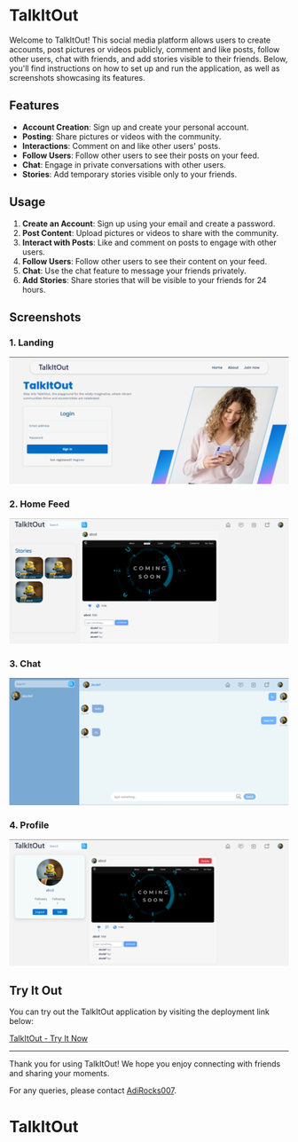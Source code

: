 
# TalkItOut

Welcome to TalkItOut! This social media platform allows users to create accounts, post pictures or videos publicly, comment and like posts, follow other users, chat with friends, and add stories visible to their friends. Below, you'll find instructions on how to set up and run the application, as well as screenshots showcasing its features.

## Features

- **Account Creation**: Sign up and create your personal account.
- **Posting**: Share pictures or videos with the community.
- **Interactions**: Comment on and like other users' posts.
- **Follow Users**: Follow other users to see their posts on your feed.
- **Chat**: Engage in private conversations with other users.
- **Stories**: Add temporary stories visible only to your friends.

## Usage

1. **Create an Account**: Sign up using your email and create a password.
2. **Post Content**: Upload pictures or videos to share with the community.
3. **Interact with Posts**: Like and comment on posts to engage with other users.
4. **Follow Users**: Follow other users to see their content on your feed.
5. **Chat**: Use the chat feature to message your friends privately.
6. **Add Stories**: Share stories that will be visible to your friends for 24 hours.

## Screenshots

### 1. Landing
![Landing](landing.png)

### 2. Home Feed
![Home](home.png)

### 3. Chat
![Chat](chat.png)

### 4. Profile
![User Profile](profile.png)

## Try It Out

You can try out the TalkItOut application by visiting the deployment link below:

[TalkItOut - Try It Now](https://talk-it-out-sigma.vercel.app/)

---

Thank you for using TalkItOut! We hope you enjoy connecting with friends and sharing your moments.

For any queries, please contact [AdiRocks007](https://github.com/AdiRocks007).
# TalkItOut
